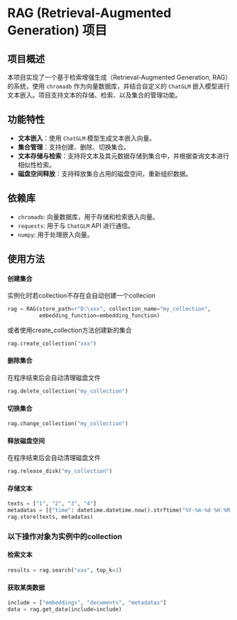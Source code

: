 # RAG (Retrieval-Augmented Generation) 项目

## 项目概述

本项目实现了一个基于检索增强生成（Retrieval-Augmented Generation, RAG）的系统，使用 `chromadb` 作为向量数据库，并结合自定义的 `ChatGLM` 嵌入模型进行文本嵌入。项目支持文本的存储、检索、以及集合的管理功能。

## 功能特性

- **文本嵌入**：使用 `ChatGLM` 模型生成文本嵌入向量。
- **集合管理**：支持创建、删除、切换集合。
- **文本存储与检索**：支持将文本及其元数据存储到集合中，并根据查询文本进行相似性检索。
- **磁盘空间释放**：支持释放集合占用的磁盘空间，重新组织数据。

## 依赖库

- `chromadb`: 向量数据库，用于存储和检索嵌入向量。
- `requests`: 用于与 `ChatGLM` API 进行通信。
- `numpy`: 用于处理嵌入向量。

## 使用方法

#### 创建集合
实例化时若collection不存在会自动创建一个collecion
```python
rag = RAG(store_path=r"D:\xxx", collection_name="my_collection",
          embedding_function=embedding_function)
```
或者使用create_collection方法创建新的集合
```python
rag.create_collection("xxx")
```

#### 删除集合
在程序结束后会自动清理磁盘文件
```python
rag.delete_collection("my_collection")
```

#### 切换集合

```python
rag.change_collection("my_collection")
```

#### 释放磁盘空间
在程序结束后会自动清理磁盘文件
```python
rag.release_disk("my_collection")
```

#### 存储文本

```python
texts = ["1", "2", "3", "4"]
metadatas = [{"time": datetime.datetime.now().strftime("%Y-%m-%d %H:%M:%S")} for _ in range(len(texts))]
rag.store(texts, metadatas)
```

### 以下操作对象为实例中的collection

#### 检索文本

```python
results = rag.search("xxx", top_k=1)
```

####  获取某类数据
```python
include = ["embeddings", "documents", "metadatas"]
data = rag.get_data(include=include)
```